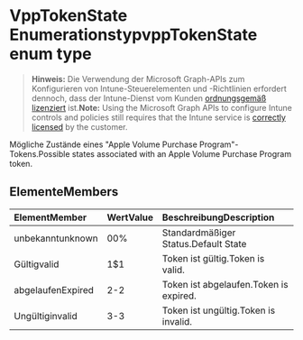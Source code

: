 # <a name="vpptokenstate-enum-type"></a><span data-ttu-id="375e8-101">VppTokenState Enumerationstyp</span><span class="sxs-lookup"><span data-stu-id="375e8-101">vppTokenState enum type</span></span>

> <span data-ttu-id="375e8-102">**Hinweis:** Die Verwendung der Microsoft Graph-APIs zum Konfigurieren von Intune-Steuerelementen und -Richtlinien erfordert dennoch, dass der Intune-Dienst vom Kunden [ordnungsgemäß lizenziert](https://go.microsoft.com/fwlink/?linkid=839381) ist.</span><span class="sxs-lookup"><span data-stu-id="375e8-102">**Note:** Using the Microsoft Graph APIs to configure Intune controls and policies still requires that the Intune service is [correctly licensed](https://go.microsoft.com/fwlink/?linkid=839381) by the customer.</span></span>

<span data-ttu-id="375e8-103">Mögliche Zustände eines "Apple Volume Purchase Program"-Tokens.</span><span class="sxs-lookup"><span data-stu-id="375e8-103">Possible states associated with an Apple Volume Purchase Program token.</span></span>
## <a name="members"></a><span data-ttu-id="375e8-104">Elemente</span><span class="sxs-lookup"><span data-stu-id="375e8-104">Members</span></span>
|<span data-ttu-id="375e8-105">Element</span><span class="sxs-lookup"><span data-stu-id="375e8-105">Member</span></span>|<span data-ttu-id="375e8-106">Wert</span><span class="sxs-lookup"><span data-stu-id="375e8-106">Value</span></span>|<span data-ttu-id="375e8-107">Beschreibung</span><span class="sxs-lookup"><span data-stu-id="375e8-107">Description</span></span>|
|:---|:---|:---|
|<span data-ttu-id="375e8-108">unbekannt</span><span class="sxs-lookup"><span data-stu-id="375e8-108">unknown</span></span>|<span data-ttu-id="375e8-109">0</span><span class="sxs-lookup"><span data-stu-id="375e8-109">0%</span></span>|<span data-ttu-id="375e8-110">Standardmäßiger Status.</span><span class="sxs-lookup"><span data-stu-id="375e8-110">Default State</span></span>|
|<span data-ttu-id="375e8-111">Gültig</span><span class="sxs-lookup"><span data-stu-id="375e8-111">valid</span></span>|<span data-ttu-id="375e8-112">1</span><span class="sxs-lookup"><span data-stu-id="375e8-112">$1</span></span>|<span data-ttu-id="375e8-113">Token ist gültig.</span><span class="sxs-lookup"><span data-stu-id="375e8-113">Token is valid.</span></span>|
|<span data-ttu-id="375e8-114">abgelaufen</span><span class="sxs-lookup"><span data-stu-id="375e8-114">Expired</span></span>|<span data-ttu-id="375e8-115">2</span><span class="sxs-lookup"><span data-stu-id="375e8-115">-2</span></span>|<span data-ttu-id="375e8-116">Token ist abgelaufen.</span><span class="sxs-lookup"><span data-stu-id="375e8-116">Token is expired.</span></span>|
|<span data-ttu-id="375e8-117">Ungültig</span><span class="sxs-lookup"><span data-stu-id="375e8-117">invalid</span></span>|<span data-ttu-id="375e8-118">3</span><span class="sxs-lookup"><span data-stu-id="375e8-118">-3</span></span>|<span data-ttu-id="375e8-119">Token ist ungültig.</span><span class="sxs-lookup"><span data-stu-id="375e8-119">Token is invalid.</span></span>|



